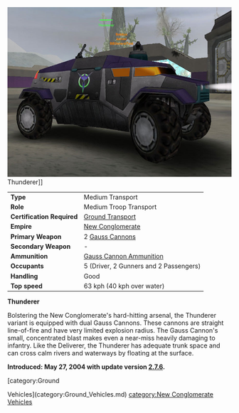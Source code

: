 ![](../images/Thunderer_VS.jpg "fig:Thunderer_VS.jpg") Thunderer\]\]

|                            |                                                                |
| -------------------------- | -------------------------------------------------------------- |
| **Type**                   | Medium Transport                                               |
| **Role**                   | Medium Troop Transport                                         |
| **Certification Required** | [Ground Transport](../certifications/Ground_Transport.md)      |
| **Empire**                 | [New Conglomerate](../etc/New_Conglomerate.md)                 |
| **Primary Weapon**         | 2 [Gauss Cannons](../items/Gauss_Cannon.md)                    |
| **Secondary Weapon**       | \-                                                             |
| **Ammunition**             | [Gauss Cannon Ammunition](../items/Gauss_Cannon_Ammunition.md) |
| **Occupants**              | 5 (Driver, 2 Gunners and 2 Passengers)                         |
| **Handling**               | Good                                                           |
| **Top speed**              | 63 kph (40 kph over water)                                     |

**Thunderer**

Bolstering the New Conglomerate's hard-hitting arsenal, the Thunderer
variant is equipped with dual Gauss Cannons. These cannons are straight
line-of-fire and have very limited explosion radius. The Gauss Cannon's
small, concentrated blast makes even a near-miss heavily damaging to
infantry. Like the Deliverer, the Thunderer has adequate trunk space and
can cross calm rivers and waterways by floating at the surface.

**Introduced: May 27, 2004 with update version
[2.7.6](2.md.7.6).**

<!--[category:Vehicles](category:Vehicles.md)--> [category:Ground
Vehicles](category:Ground_Vehicles.md) [category:New
Conglomerate Vehicles](category:New_Conglomerate_Vehicles.md)

<!--[Category:Game Items](Category:Game_Items.md)-->
